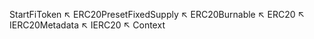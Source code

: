 StartFiToken
  ↖ ERC20PresetFixedSupply
  ↖ ERC20Burnable
  ↖ ERC20
  ↖ IERC20Metadata
  ↖ IERC20
  ↖ Context